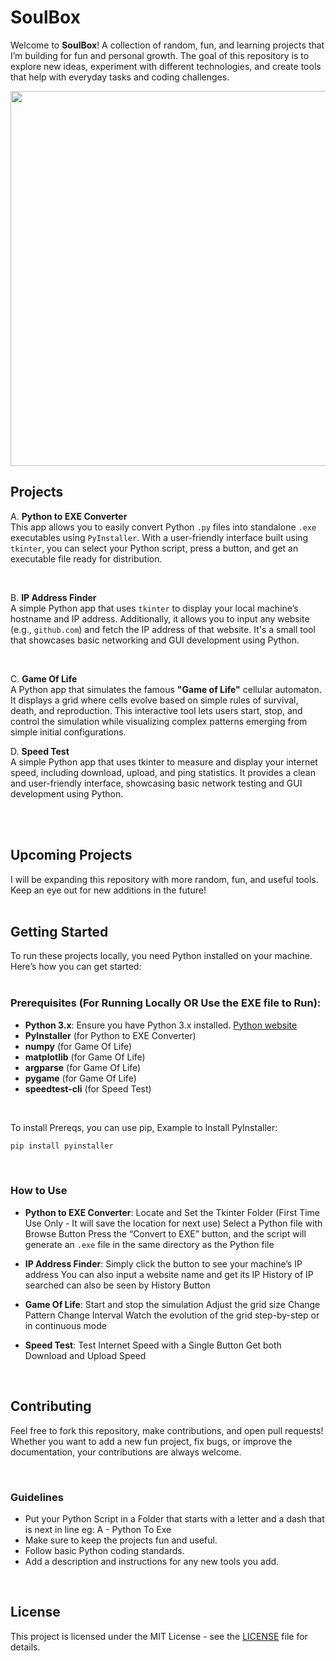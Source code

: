 # SoulBox

Welcome to **SoulBox**! A collection of random, fun, and learning projects that I’m building for fun and personal growth. The goal of this repository is to explore new ideas, experiment with different technologies, and create tools that help with everyday tasks and coding challenges.

<img
src="https://media0.giphy.com/media/v1.Y2lkPTc5MGI3NjExNWMzMmFocGNjYXdqbndhcnlqdWx0YmhjdnlsZ2M1cDlnbDVsYzE2aiZlcD12MV9pbnRlcm5hbF9naWZfYnlfaWQmY3Q9Zw/Rlqzt1kP5459lJi6oi/giphy.gif" height="600" />


## Projects

A. **Python to EXE Converter**  
   This app allows you to easily convert Python `.py` files into standalone `.exe` executables using `PyInstaller`. With a user-friendly interface built using `tkinter`, you can select your Python script, press a button, and get an executable file ready for distribution.

   <br>

B. **IP Address Finder**  
   A simple Python app that uses `tkinter` to display your local machine’s hostname and IP address. Additionally, it allows you to input any website (e.g., `github.com`) and fetch the IP address of that website. It's a small tool that showcases basic networking and GUI development using Python. 

   <br>

C. **Game Of Life**  
   A Python app that simulates the famous **"Game of Life"** cellular automaton. It displays a grid where cells evolve based on simple rules of survival, death, and reproduction. This interactive tool lets users start, stop, and control the simulation while visualizing complex patterns emerging from simple initial configurations.

D. **Speed Test**  
   A simple Python app that uses tkinter to measure and display your internet speed, including download, upload, and ping statistics. It provides a clean and user-friendly interface, showcasing basic network testing and GUI development using Python.
   <br>

   
   <br><br>

## Upcoming Projects

I will be expanding this repository with more random, fun, and useful tools. Keep an eye out for new additions in the future! <br><br>

## Getting Started

To run these projects locally, you need Python installed on your machine. Here’s how you can get started: <br><br>

### Prerequisites (For Running Locally OR Use the EXE file to Run):

- **Python 3.x**: Ensure you have Python 3.x installed. [Python website](https://www.python.org/downloads/)
- **PyInstaller** (for Python to EXE Converter)
- **numpy**       (for Game Of Life)
- **matplotlib**  (for Game Of Life)
- **argparse**    (for Game Of Life)
- **pygame**      (for Game Of Life)
- **speedtest-cli**   (for Speed Test)


<br>

  To install Prereqs, you can use pip, Example to Install PyInstaller:
  ```bash
  pip install pyinstaller
  ```

<br>

### How to Use

- **Python to EXE Converter**:
  Locate and Set the Tkinter Folder (First Time Use Only - It will save the location for next use)
  Select a Python file with Browse Button
  Press the “Convert to EXE” button, and the script will generate an `.exe` file in the same directory as the Python file

- **IP Address Finder**:
  Simply click the button to see your machine’s IP address
  You can also input a website name and get its IP
  History of IP searched can also be seen by History Button
  
- **Game Of Life**:
  Start and stop the simulation
  Adjust the grid size
  Change Pattern
  Change Interval
  Watch the evolution of the grid step-by-step or in continuous mode

- **Speed Test**:
  Test Internet Speed with a Single Button
  Get both Download and Upload Speed

  <br>

## Contributing

Feel free to fork this repository, make contributions, and open pull requests! Whether you want to add a new fun project, fix bugs, or improve the documentation, your contributions are always welcome.

<br>

### Guidelines
- Put your Python Script in a Folder that starts with a letter and a dash that is next in line eg: A - Python To Exe
- Make sure to keep the projects fun and useful.
- Follow basic Python coding standards.
- Add a description and instructions for any new tools you add.

<br>

## License

This project is licensed under the MIT License - see the [LICENSE](LICENSE) file for details.